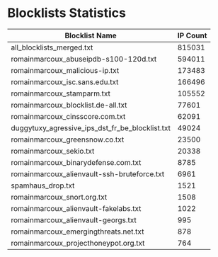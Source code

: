 # Blocklists Statistics
| Blocklist Name | IP Count |
|----|----|
| all_blocklists_merged.txt | 815031 |
| romainmarcoux_abuseipdb-s100-120d.txt | 594011 |
| romainmarcoux_malicious-ip.txt | 173483 |
| romainmarcoux_isc.sans.edu.txt | 166496 |
| romainmarcoux_stamparm.txt | 105552 |
| romainmarcoux_blocklist.de-all.txt | 77601 |
| romainmarcoux_cinsscore.com.txt | 62091 |
| duggytuxy_agressive_ips_dst_fr_be_blocklist.txt | 49024 |
| romainmarcoux_greensnow.co.txt | 23500 |
| romainmarcoux_sekio.txt | 20338 |
| romainmarcoux_binarydefense.com.txt | 8785 |
| romainmarcoux_alienvault-ssh-bruteforce.txt | 6961 |
| spamhaus_drop.txt | 1521 |
| romainmarcoux_snort.org.txt | 1508 |
| romainmarcoux_alienvault-fakelabs.txt | 1022 |
| romainmarcoux_alienvault-georgs.txt | 995 |
| romainmarcoux_emergingthreats.net.txt | 878 |
| romainmarcoux_projecthoneypot.org.txt | 764 |
